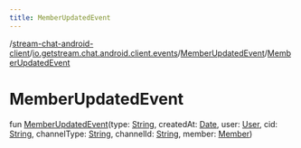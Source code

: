 ```yaml
---
title: MemberUpdatedEvent
---
```

/[stream-chat-android-client](../../index.md)/[io.getstream.chat.android.client.events](../index.md)/[MemberUpdatedEvent](index.md)/[MemberUpdatedEvent](MemberUpdatedEvent.md)  
  
  
  
# MemberUpdatedEvent  
fun [MemberUpdatedEvent](MemberUpdatedEvent.md)(type: [String](https://kotlinlang.org/api/latest/jvm/stdlib/kotlin/-string/index.html), createdAt: [Date](https://developer.android.com/reference/kotlin/java/util/Date.html), user: [User](../../io.getstream.chat.android.client.models/User/index.md), cid: [String](https://kotlinlang.org/api/latest/jvm/stdlib/kotlin/-string/index.html), channelType: [String](https://kotlinlang.org/api/latest/jvm/stdlib/kotlin/-string/index.html), channelId: [String](https://kotlinlang.org/api/latest/jvm/stdlib/kotlin/-string/index.html), member: [Member](../../io.getstream.chat.android.client.models/Member/index.md))
